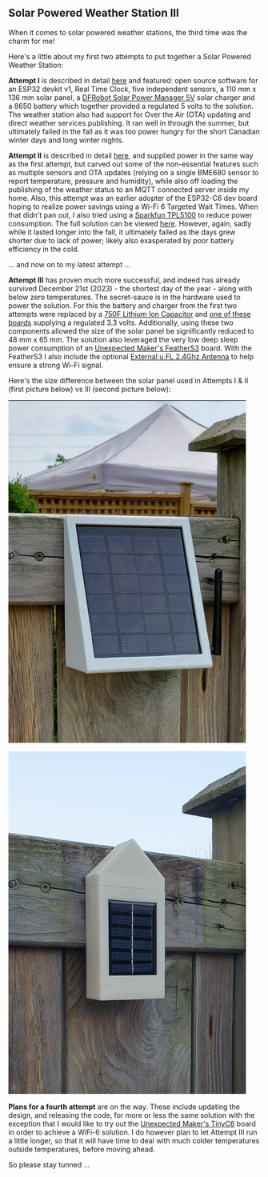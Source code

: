 ## Solar Powered Weather Station III

When it comes to solar powered weather stations, the third time was the charm for me!

Here's a little about my first two attempts to put together a Solar Powered Weather Station:

**Attempt I** is described in detail [here](https://hackaday.io/project/179917-open-source-solar-powered-weather-station) and featured: open source software for an ESP32 devkit v1, Real Time Clock, five independent sensors, a  110 mm x 136 mm solar panel, a [DFRobot Solar Power Manager 5V](https://www.dfrobot.com/product-1712.html) solar charger and a 8650 battery which together provided a regulated 5 volts to the solution.  The weather station also had support for Over the Air (OTA) updating and direct weather services publishing.   It ran well in through the summer, but ultimately failed in the fall as it was too power hungry for the short Canadian winter days and long winter nights.

**Attempt II** is described in detail [here](https://github.com/roblatour/WeatherStation), and supplied power in the same way as the first attempt, but carved out some of the non-essential features such as multiple sensors and OTA updates (relying on a single BME680 sensor to report temperature, pressure and humidity), while also off loading the publishing of the weather status to an MQTT connected server inside my home.   Also, this attempt was an earlier adopter of the ESP32-C6 dev board hoping to realize power savings using a Wi-Fi 6 Targeted Wait Times.  When that didn't pan out, I also tried using a [Sparkfun TPL5100](https://www.sparkfun.com/products/15353) to reduce power consumption.  The full solution can be viewed [here]( https://github.com/roblatour/WeatherStation).   However, again, sadly while it lasted longer into the fall, it ultimately failed as the days grew shorter due to lack of power; likely also exasperated by poor battery efficiency in the cold.

... and now on to my latest attempt ... 

**Attempt III** has proven much more successful, and indeed has already survived December 21st (2023) - the shortest day of the year - along with below zero temperatures.  The secret-sauce is in the hardware used to power the solution.  For this the battery and charger from the first two attempts were replaced by a [750F Lithium Ion Capacitor](https://www.aliexpress.com/item/1005004881819434.html) and [one of these boards](https://www.tindie.com/products/jaspersikken/solar-harvesting-into-lithium-ion-capacitor/) supplying a regulated 3.3 volts.  Additionally, using these two components allowed the size of the solar panel be significantly reduced to 48 mm x 65 mm.   The solution also leveraged the very low deep sleep power consumption of an [Unexpected Maker's FeatherS3](https://unexpectedmaker.com/shop.html#!/FeatherS3/p/577111310/category=154222511) board.  With the FeatherS3 I also include the optional [External u.FL 2.4Ghz Antenna](https://unexpectedmaker.com/shop.html#!/Ext-u-FL-2-4Ghz-Antenna/p/578941059) to help ensure a strong Wi-Fi signal.

Here's the size difference between the solar panel used in Attempts I  & II (first picture below) vs III (second picture below):

![Attempts I & II](https://github.com/roblatour/SolarWeatherStationIII/blob/main/Images/AttemptIandII.jpg)

![Attempt III](https://github.com/roblatour/SolarWeatherStationIII/blob/main/Images/AttemptIII.jpg)

**Plans for a fourth attempt** are on the way.  These include updating the design, and releasing the code, for more or less the same solution with the exception that I would like to try out the [Unexpected Maker's TinyC6](https://unexpectedmaker.com/shop.html#!/TinyC6/p/602208790/category=0) board in order to achieve a WiFi-6 solution.  I do however plan to let Attempt III run a little longer, so that it will have time to deal with much colder temperatures outside temperatures, before moving ahead.

So please stay tunned ... 